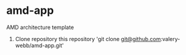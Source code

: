 amd-app
=======
AMD architecture template

1. Clone repository this repository
   'git clone git@github.com:valery-webb/amd-app.git'

